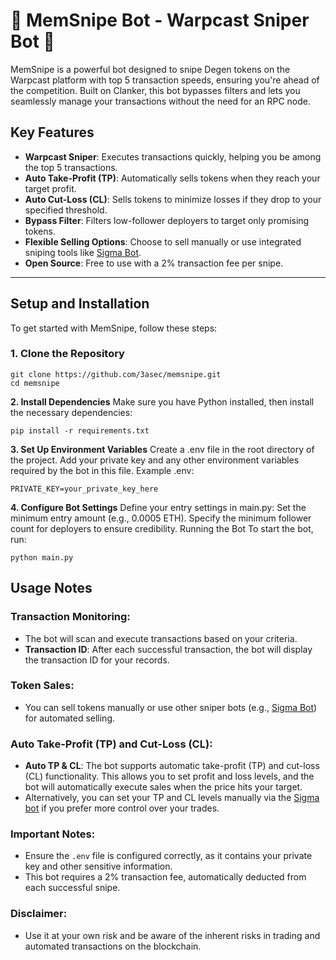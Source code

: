 # 🚀 MemSnipe Bot - Warpcast Sniper Bot 🚀

MemSnipe is a powerful bot designed to snipe Degen tokens on the Warpcast platform with top 5 transaction speeds, ensuring you're ahead of the competition. Built on Clanker, this bot bypasses filters and lets you seamlessly manage your transactions without the need for an RPC node.

## Key Features

- **Warpcast Sniper**: Executes transactions quickly, helping you be among the top 5 transactions.
- **Auto Take-Profit (TP)**: Automatically sells tokens when they reach your target profit.
- **Auto Cut-Loss (CL)**: Sells tokens to minimize losses if they drop to your specified threshold.
- **Bypass Filter**: Filters low-follower deployers to target only promising tokens.
- **Flexible Selling Options**: Choose to sell manually or use integrated sniping tools like [Sigma Bot](https://t.me/Sigma_buyBot?start=ref=5302209444).
- **Open Source**: Free to use with a 2% transaction fee per snipe.

---

## Setup and Installation

To get started with MemSnipe, follow these steps:

### 1. Clone the Repository

```
git clone https://github.com/3asec/memsnipe.git
cd memsnipe
```


**2. Install Dependencies**
Make sure you have Python installed, then install the necessary dependencies:

```
pip install -r requirements.txt
```

**3. Set Up Environment Variables**
Create a .env file in the root directory of the project.
Add your private key and any other environment variables required by the bot in this file.
Example .env:

```
PRIVATE_KEY=your_private_key_here
```

**4. Configure Bot Settings**
Define your entry settings in main.py:
Set the minimum entry amount (e.g., 0.0005 ETH).
Specify the minimum follower count for deployers to ensure credibility.
Running the Bot
To start the bot, run:

```
python main.py
```

## Usage Notes

### Transaction Monitoring:
- The bot will scan and execute transactions based on your criteria.
- **Transaction ID**: After each successful transaction, the bot will display the transaction ID for your records.

### Token Sales:
- You can sell tokens manually or use other sniper bots (e.g., [Sigma Bot](https://t.me/Sigma_buyBot?start=ref=5302209444)) for automated selling.

### Auto Take-Profit (TP) and Cut-Loss (CL):
- **Auto TP & CL**: The bot supports automatic take-profit (TP) and cut-loss (CL) functionality. This allows you to set profit and loss levels, and the bot will automatically execute sales when the price hits your target.
- Alternatively, you can set your TP and CL levels manually via the [Sigma bot](https://t.me/Sigma_buyBot?start=ref=5302209444) if you prefer more control over your trades.

### Important Notes:
- Ensure the `.env` file is configured correctly, as it contains your private key and other sensitive information.
- This bot requires a 2% transaction fee, automatically deducted from each successful snipe.

### Disclaimer:
- Use it at your own risk and be aware of the inherent risks in trading and automated transactions on the blockchain.

